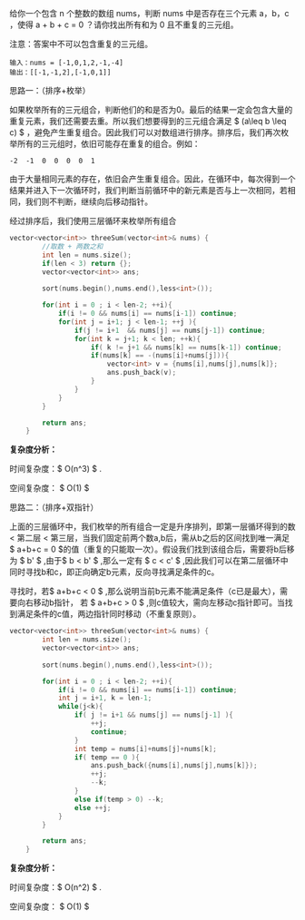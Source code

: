 给你一个包含 n 个整数的数组 nums，判断 nums 中是否存在三个元素 a，b，c ，使得 a + b + c = 0 ？请你找出所有和为 0 且不重复的三元组。

注意：答案中不可以包含重复的三元组。

```
输入：nums = [-1,0,1,2,-1,-4]
输出：[[-1,-1,2],[-1,0,1]]
```



思路一：（排序+枚举）

如果枚举所有的三元组合，判断他们的和是否为0。最后的结果一定会包含大量的重复元素，我们还需要去重。所以我们想要得到的三元组合满足 $ (a\leq b  \leq c) $ ，避免产生重复组合。因此我们可以对数组进行排序。排序后，我们再次枚举所有的三元组时，依旧可能存在重复的组合。例如：

```
-2  -1  0  0  0  0  1
```

由于大量相同元素的存在，依旧会产生重复组合。因此，在循环中，每次得到一个结果并进入下一次循环时，我们判断当前循环中的新元素是否与上一次相同，若相同，我们则不判断，继续向后移动指针。

经过排序后，我们使用三层循环来枚举所有组合

```c++
vector<vector<int>> threeSum(vector<int>& nums) {
        //取数 + 两数之和
        int len = nums.size();
        if(len < 3) return {};
        vector<vector<int>> ans;
        
        sort(nums.begin(),nums.end(),less<int>());

        for(int i = 0 ; i < len-2; ++i){
            if(i != 0 && nums[i] == nums[i-1]) continue;
            for(int j = i+1; j < len-1; ++j ){
                if(j != i+1  && nums[j] == nums[j-1]) continue;
                for(int k = j+1; k < len; ++k){
                    if( k != j+1 && nums[k] == nums[k-1]) continue;
                    if(nums[k] == -(nums[i]+nums[j])){
                        vector<int> v = {nums[i],nums[j],nums[k]};
                        ans.push_back(v);
                    }      
                }
            }
        }

        return ans;
    }
```

  <b>复杂度分析：</b>

时间复杂度：$ O(n^3) $ . 

空间复杂度： $ O(1) $   



思路二：（排序+双指针）

上面的三层循环中，我们枚举的所有组合一定是升序排列，即第一层循环得到的数 < 第二层 < 第三层，当我们固定前两个数a,b后，需从b之后的区间找到唯一满足 $ a+b+c = 0  $的值（重复的只能取一次）。假设我们找到该组合后，需要将b后移为 $ b' $ ,由于$ b < b' $ ,那么一定有 $ c < c' $ ,因此我们可以在第二层循环中同时寻找b和c，即正向确定b元素，反向寻找满足条件的c。

寻找时，若$ a+b+c < 0 $ ,那么说明当前b元素不能满足条件（c已是最大），需要向右移动b指针， 若 $  a+b+c > 0  $ ,则c值较大，需向左移动c指针即可。当找到满足条件的c值，两边指针同时移动（不重复原则）。

```c++
vector<vector<int>> threeSum(vector<int>& nums) {
        int len = nums.size();
        vector<vector<int>> ans;
        
        sort(nums.begin(),nums.end(),less<int>());

        for(int i = 0 ; i < len-2; ++i){
            if(i != 0 && nums[i] == nums[i-1]) continue;
            int j = i+1, k = len-1;
            while(j<k){
                if( j != i+1 && nums[j] == nums[j-1] ){
                    ++j;
                    continue;
                }
                int temp = nums[i]+nums[j]+nums[k];
                if( temp == 0 ){
                    ans.push_back({nums[i],nums[j],nums[k]});
                    ++j;
                    --k;
                }
                else if(temp > 0) --k;
                else ++j; 
            }
        }

        return ans;
    }
```

  <b>复杂度分析：</b>

时间复杂度：$ O(n^2) $ . 

空间复杂度： $ O(1) $   